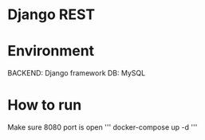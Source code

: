 # Django REST

# Environment
BACKEND: Django framework
DB: MySQL

# How to run
Make sure 8080 port is open
'''
  docker-compose up -d
'''


